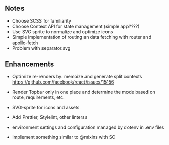 ## Notes

- Choose SCSS for familiarity
- Choose Context API for state management (simple app????)
- Use SVG sprite to normalize and optimize icons
- Simple implementation of routing an data fetching with router and apollo-fetch
- Problem with separator.svg

## Enhancements

- Optimize re-renders by: memoize and generate split contexts
  https://github.com/facebook/react/issues/15156

- Render Topbar only in one place and determine the mode based on route, requirements, etc.
- SVG-sprite for icons and assets
- Add Prettier, Stylelint, other linterss
- environment settings and configuration managed by dotenv in .env files
- Implement something similar to @mixins with SC
